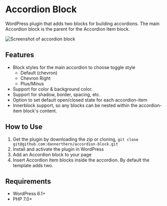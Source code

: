 # Accordion Block

WordPress plugin that adds two blocks for building accordions. The main Accordion block is the parent for the Accordion Item block.

![Screenshot of accordion block](https://i.imgur.com/2BxktJc.png)

## Features

- Block styles for the main accordion to choose toggle style 
	- Default (chevron)
	- Chevron Right
	- Plus/Minus
- Support for color & background color.
- Support for shadow, border, spacing, etc.
- Option to set default open/closed state for each accordion-item
- Innerblock support, so any blocks can be nested within the accordion-item block's content.

## How to Use

1. Get the plugin by downloading the zip or cloning, `git clone git@github.com:dannorthern/accordion-block.git`
2. Install and activate the plugin in WordPress
3. Add an Accordion block to your page
4. Insert Accordion Item blocks inside the accordion. By default the template adds two.

## Requirements

- WordPress 6.1+
- PHP 7.0+

